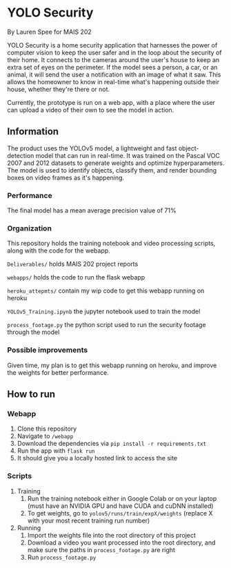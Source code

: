 # YOLO Security

By Lauren Spee for MAIS 202

YOLO Security is a home security application that harnesses the power of computer vision to keep the user safer and in the loop about the security of their home. It connects to the cameras around the user's house to keep an extra set of eyes on the perimeter. If the model sees a person, a car, or an animal, it will send the user a notification with an image of what it saw. This allows the homeowner to know in real-time what's happening outside their house, whether they're there or not.

Currently, the prototype is run on a web app, with a place where the user can upload a video of their own to see the model in action.

## Information
The product uses the YOLOv5 model, a lightweight and fast object-detection model that can run in real-time. It was trained on the Pascal VOC 2007 and 2012 datasets to generate weights and optimize hyperparameters. The model is used to identify objects, classify them, and render bounding boxes on video frames as it's happening.

### Performance 
The final model has a mean average precision value of 71%

### Organization

This repository holds the training notebook and video processing scripts, along with the code for the webapp.
  
```Deliverables/``` holds MAIS 202 project reports  
  
```webapps/``` holds the code to run the flask webapp  
  
```heroku_attepmts/``` contain my wip code to get this webapp running on heroku 
  
```YOLOv5_Training.ipynb``` the jupyter notebook used to train the model  
  
```process_footage.py```  the python script used to run the security footage through the model  
  

### Possible improvements
Given time, my plan is to get this webapp running on heroku, and improve the weights for better performance.

## How to run

### Webapp
1. Clone this repository
2. Navigate to ```/webapp```
3. Download the dependencies via ```pip install -r requirements.txt```
4. Run the app with ```flask run```
5. It should give you a locally hosted link to access the site

### Scripts
1. Training
     1. Run the training notebook either in Google Colab or on your laptop (must have an NVIDIA GPU and have CUDA and cuDNN installed)
     2. To get weights, go to ```yolov5/runs/train/expX/weights``` (replace X with your most recent training run number)
2. Running
    1. Import the weights file into the root directory of this project
    2. Download a video you want processed into the root directory, and make sure the paths in ```process_footage.py``` are right
    3. Run ```process_footage.py```
